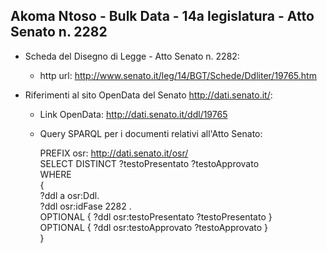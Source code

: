 ## Akoma Ntoso - Bulk Data - 14a legislatura - Atto Senato n. 2282 ##

* Scheda del Disegno di Legge - Atto Senato n. 2282:
	* http url: http://www.senato.it/leg/14/BGT/Schede/Ddliter/19765.htm

* Riferimenti al sito OpenData del Senato http://dati.senato.it/:
	* Link OpenData: http://dati.senato.it/ddl/19765
	* Query SPARQL per i documenti relativi all'Atto Senato:

        PREFIX osr: <http://dati.senato.it/osr/>  
		SELECT DISTINCT ?testoPresentato ?testoApprovato  
		WHERE  
		{  
		    ?ddl a osr:Ddl.  
		    ?ddl osr:idFase 2282 .  
		    OPTIONAL { ?ddl osr:testoPresentato ?testoPresentato }  
		    OPTIONAL { ?ddl osr:testoApprovato ?testoApprovato }  
		}
		